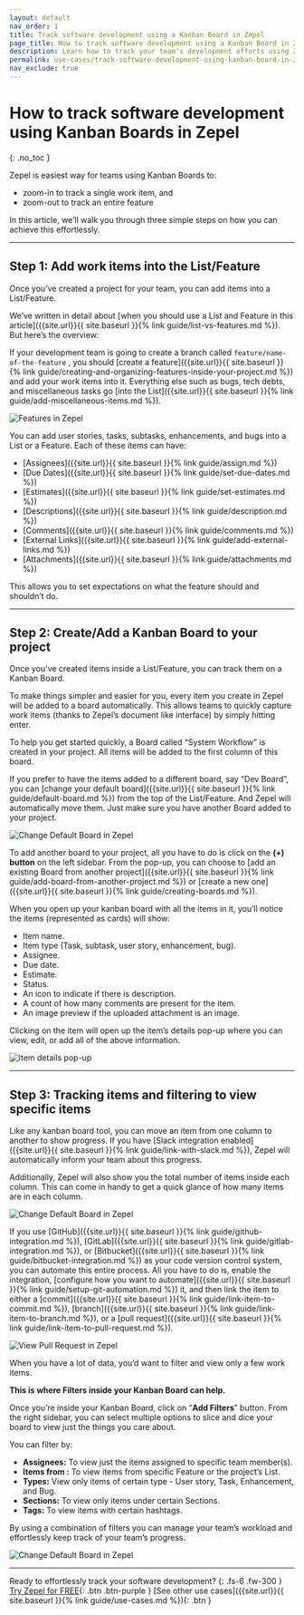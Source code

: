 ```yaml
---
layout: default
nav_order: 1
title: Track software development using a Kanban Board in Zepel
page_title: How to track software development using a Kanban Board in Zepel?
description: Learn how to track your team's development efforts using Zepel's kanban board. Follow this three-step guide to get started quickly.
permalink: use-cases/track-software-development-using-kanban-board-in-zepel/
nav_exclude: true
---
```


# How to track software development using Kanban Boards in Zepel
{: .no_toc }

Zepel is easiest way for teams using Kanban Boards to:
- zoom-in to track a single work item, and
- zoom-out to track an entire feature

In this article, we’ll walk you through three simple steps on how you can achieve this effortlessly.

---

## Step 1: Add work items into the List/Feature

Once you’ve created a project for your team, you can add items into a List/Feature. 

We’ve written in detail about [when you should use a List and Feature in this article]({{site.url}}{{ site.baseurl }}{% link guide/list-vs-features.md %}). But here’s the overview:

If your development team is going to create a branch called `feature/name-of-the-feature` , you should [create a feature]({{site.url}}{{ site.baseurl }}{% link guide/creating-and-organizing-features-inside-your-project.md %}) and add your work items into it. Everything else such as bugs, tech debts, and miscellaneous tasks go [into the List]({{site.url}}{{ site.baseurl }}{% link guide/add-miscellaneous-items.md %}).

![Features in Zepel](/guide/assets/uploads/zepel-features-new.png)

You can add user stories, tasks, subtasks, enhancements, and bugs into a List or a Feature. Each of these items can have:

- [Assignees]({{site.url}}{{ site.baseurl }}{% link guide/assign.md %})
- [Due Dates]({{site.url}}{{ site.baseurl }}{% link guide/set-due-dates.md %})
- [Estimates]({{site.url}}{{ site.baseurl }}{% link guide/set-estimates.md %})
- [Descriptions]({{site.url}}{{ site.baseurl }}{% link guide/description.md %})
- [Comments]({{site.url}}{{ site.baseurl }}{% link guide/comments.md %})
- [External Links]({{site.url}}{{ site.baseurl }}{% link guide/add-external-links.md %})
- [Attachments]({{site.url}}{{ site.baseurl }}{% link guide/attachments.md %})

This allows you to set expectations on what the feature should and shouldn’t do.

---

## Step 2: Create/Add a Kanban Board to your project

Once you’ve created items inside a List/Feature, you can track them on a Kanban Board. 

To make things simpler and easier for you, every item you create in Zepel will be added to a board automatically. This allows teams to quickly capture work items (thanks to Zepel’s document like interface) by simply hitting enter. 

To help you get started quickly, a Board called “System Workflow” is created in your project. All items will be added to the first column of this board. 

If you prefer to have the items added to a different board, say “Dev Board”, you can [change your default board]({{site.url}}{{ site.baseurl }}{% link guide/default-board.md %}) from the top of the List/Feature. And Zepel will automatically move them. Just make sure you have another Board added to your project.

![Change Default Board in Zepel](/guide/assets/uploads/zepel-change-default-board.png)

To add another board to your project, all you have to do is click on the **(+) button** on the left sidebar. From the pop-up, you can choose to [add an existing Board from another project]({{site.url}}{{ site.baseurl }}{% link guide/add-board-from-another-project.md %}) or [create a new one]({{site.url}}{{ site.baseurl }}{% link guide/creating-boards.md %}).

When you open up your kanban board with all the items in it, you’ll notice the items (represented as cards) will show:

- Item name.
- Item type (Task, subtask, user story, enhancement, bug).
- Assignee.
- Due date.
- Estimate.
- Status.
- An icon to indicate if there is description.
- A count of how many comments are present for the item.
- An image preview if the uploaded attachment is an image.

Clicking on the item will open up the item’s details pop-up where you can view, edit, or add all of the above information. 

![Item details pop-up](/guide/assets/uploads/item-descriptions.png "Item details pop-up")

---

## Step 3: Tracking items and filtering to view specific items

Like any kanban board tool, you can move an item from one column to another to show progress. If you have [Slack integration enabled]({{site.url}}{{ site.baseurl }}{% link guide/link-with-slack.md %}), Zepel will automatically inform your team about this progress.

Additionally, Zepel will also show you the total number of items inside each column. This can come in handy to get a quick glance of how many items are in each column.

![Change Default Board in Zepel](/guide/assets/uploads/zepel-kanban-boaards.png)

If you use [GitHub]({{site.url}}{{ site.baseurl }}{% link guide/github-integration.md %}), [GitLab]({{site.url}}{{ site.baseurl }}{% link guide/gitlab-integration.md %}), or [Bitbucket]({{site.url}}{{ site.baseurl }}{% link guide/bitbucket-integration.md %}) as your code version control system, you can automate this entire process. All you have to do is, enable the integration, [configure how you want to automate]({{site.url}}{{ site.baseurl }}{% link guide/setup-git-automation.md %}) it, and then link the item to either a [commit]({{site.url}}{{ site.baseurl }}{% link guide/link-item-to-commit.md %}), [branch]({{site.url}}{{ site.baseurl }}{% link guide/link-item-to-branch.md %}), or a [pull request]({{site.url}}{{ site.baseurl }}{% link guide/link-item-to-pull-request.md %}).

![View Pull Request in Zepel](/guide/assets/uploads/zepel-pull-request-opened.png "View Pull Request")

When you have a lot of data, you’d want to filter and view only a few work items.

**This is where Filters inside your Kanban Board can help.**

Once you’re inside your Kanban Board, click on “**Add Filters**” button. From the right sidebar, you can select multiple options to slice and dice your board to view just the things you care about.

You can filter by:

* **Assignees:** To view just the items assigned to specific team member(s).
* **Items from :** To view items from specific Feature or the project’s List.
* **Types:** View only items of certain type - User story, Task, Enhancement, and Bug.
* **Sections:** To view only items under certain Sections.
* **Tags:** To view items with certain hashtags.

By using a combination of filters you can manage your team’s workload and effortlessly keep track of your team’s progress. 

![Change Default Board in Zepel](/guide/assets/uploads/zepel-filter-for-boards.png)

---

Ready to effortlessly track your software development?
{: .fs-6 .fw-300 }
[Try Zepel for FREE](https://zepel.io/?utm_source=zepelguide&utm_medium=usecases&utm_campaign=how-to-run-sprints){: .btn .btn-purple } 
[See other use cases]({{site.url}}{{ site.baseurl }}{% link guide/use-cases.md %}){: .btn }